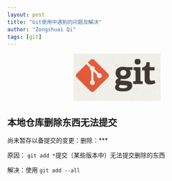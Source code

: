 ```yaml
---
layout: post
title: "Git使用中遇到的问题及解决"
author: "Zongshuai Qi"
tags: [git]
---
```


<div align="center">
<img src="../assets/img/20200406-git/git-logo.jpg" width="200">
</div>

## 本地仓库删除东西无法提交

尚未暂存以备提交的变更：删除：***

原因： ```git add *```提交（某些版本中）无法提交删除的东西

解决：使用 ```git add --all```



